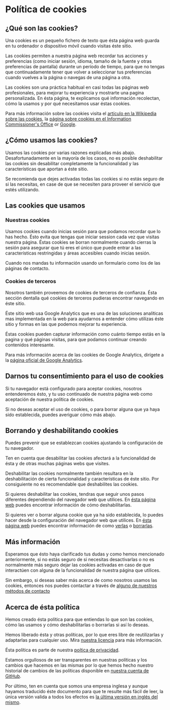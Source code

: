 # Política de cookies

## ¿Qué son las cookies?

Una cookies es un pequeño fichero de texto que ésta página web guarda en tu ordenador o dispositivo móvil cuando 
visitas éste sitio.

Las cookies permiten a nuestra página web recordar tus acciones y preferencias (como iniciar sesión, idioma, tamaño de 
la fuente y otras preferencias de pantalla) durante un período de tiempo, para que no tengas que continuadamente tener 
que volver a seleccionar tus preferencias cuando vuelves a la página o navegas de una página a otra. 

Las cookies son una práctica habitual en casi todas las páginas web profesionales, para mejorar tu experiencia y 
mostrarte una pagina personalizada. En ésta página, te explicamos qué información recolectan, cómo la usamos y por qué 
necesitamos usar éstas cookies.

Para más información sobre las cookies visita el [artículo en la Wikipedia sobre las cookies][1], la [página sobre 
 cookies en el Information Commissioner's Office][2] or [Google][3].

## ¿Cómo usamos las cookies?

Usamos las cookies por varias razones explicadas más abajo. Desafortunadamente en la mayoría de los casos, no es 
posible deshabilitar las cookies sin desabilitar completamente la funcionalidad y las características que aportan a 
éste sitio.

Se recomienda que dejes activadas todas las cookies si no estás seguro de si las necesitas, en case de que se 
necesiten para proveer el servicio que estés utilizando.

## Las cookies que usamos

### Nuestras cookies

Usamos cookies cuando inicias sesión para que podamos recordar que lo has hecho. Ésto evita que tengas que iniciar 
session cada vez que visitas nuestra página. Éstas cookies se borran normalmente cuando cierras la sesión para asegurar 
que tú eres el único que puede entrar a las características restringidas y áreas accesibles cuando inicias sesión. 

Cuando nos mandas tu información usando un formulario como los de las páginas de contacto.

### Cookies de terceros

Nosotros también proveemos de cookies de terceros de confianza. Ésta sección dentalla qué cookies de terceros pudieras 
encontrar navegando en éste sitio.

Éste sitio web usa Google Analytics que es una de las soluciones analíticas mas implementada en la web para ayudarnos 
a entender cómo utilizas éste sitio y formas en las que podemos mejorar tu experiencia. 

Éstas cookies pueden capturar información como cuánto tiempo estás en la pagina y qué páginas visitas, para que podamos 
continuar creando contenidos interesante.

Para más información acerca de las cookies de Google Analytics, dirígete a la [página oficial de Google Analytics][4].

## Darnos tu consentimiento para el uso de cookies

Si tu navegador está configurado para aceptar cookies, nosotros entenderemos ésto, y tu uso continuado de nuestra 
página web como aceptación de nuestra política de cookies.

Si no deseas aceptar el uso de cookies, o para borrar alguna que ya haya sido establecida, puedes averiguar cómo más 
abajo. 

## Borrando y deshabilitando cookies

Puedes prevenir que se establezcan cookies ajustando la configuración de tu navegador.

Ten en cuenta que desabilitar las cookies afectará a la funcionalidad de ésta y de otras muchas páginas webs que 
visites.

Deshabilitar las cookies normalmente también resultara en la deshabilitación de cierta funcionalidad y características 
de éste sitio. Por consiguiente no es recomendable que deshabilites las cookies.

Si quieres deshabilitar las cookies, tendras que seguir unos pasos diferentes dependiendo del navegador web que 
utilices. En [ésta página web][5] puedes encontrar información de cómo deshabilitarlas.

Si quieres ver o borrar alguna cookie que ya ha sido establecida, lo puedes hacer desde la configuración del navegador 
web que utilices. En [ésta página web][6] puedes encontrar información de como [verlas][7] o [borrarlas][8].

## Más información

Esperamos que ésto haya clarificado tus dudas y como hemos mencionado anteriormente, si no estás seguro de si necesitas 
desactivarlas o no es normalmente más seguro dejar las cookies activadas en caso de que interactúen con alguna de la 
funcionalidad de nuestra página que utilices.

Sin embargo, si deseas saber más acerca de como nosotros usamos las cookies, entonces nos puedes contactar a través 
de [alguno de nuestros métodos de contacto][9]

## Acerca de ésta política

Hemos creado ésta política para que entiendas lo que son las cookies, cómo las usamos y cómo deshabilitarlas o 
borrarlas si así lo deseas.

Hemos liberado ésta y otras políticas, por lo que eres libre de reutilizarlas y adaptarlas para cualquier uso. Mira 
[nuestra licencia][10] para más información. 

Ésta política es parte de nuestra [poítica de privacidad][11].

Estamos orgullosos de ser transparentes en nuestras políticas y los cambios que hacemos en las mismas por lo que hemos 
hecho nuestro historial de cambios de las políticas disponible en [nuestra cuenta de GitHub][12].

Por último, ten en cuenta que somos una empresa inglesa y aunque hayamos traducido éste documento para que te resulte 
más fácil de leer, la única versión valida a todos los efectos es [la última versión en inglés del mismo][13].

[1]:  https://es.wikipedia.org/wiki/Cookie_(inform%C3%A1tica)
[2]:  https://ico.org.uk/for-the-public/online/cookies/
[3]:  http://lmgtfy.com/?q=Que+son+las+cookies%3F
[4]:  https://analytics.google.com/
[5]:  https://www.aboutcookies.org/how-to-control-cookies/
[6]:  http://www.allaboutcookies.org/es/
[7]:  http://es.wikihow.com/ver-las-cookies
[8]:  http://es.wikihow.com/eliminar-las-cookies-del-navegador
[9]:  https://www.aircury.com/contact-us/
[10]: https://github.com/aircury/terms-of-service/blob/master/LICENSE
[11]: https://www.aircury.com/privacy-policy/
[12]: https://github.com/aircury/terms-of-service
[13]: https://github.com/aircury/terms-of-service/blob/master/cookie-policy.md
